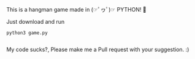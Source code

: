 This is a hangman game made in (☞ﾟヮﾟ)☞  PYTHON! 💚

Just download and run

```
python3 game.py
 
```


My code sucks?, Please make me a Pull request with your suggestion. :) 
